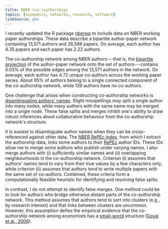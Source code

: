 ```yaml
---
title: NBER (co-)authorships
topics: [economics, networks, research, software]
linkSource: yes
---
```


I recently updated the R package [nberwp](https://github.com/bldavies/nberwp) to include data on NBER working paper authorships.
These data describe a bipartite author-paper network containing 13,571 authors and 26,586 papers.
On average, each author has 4.35 papers and each paper has 2.22 authors.

The co-authorship network among NBER authors---that is, the [bipartite projection](https://en.wikipedia.org/wiki/Bipartite_network_projection) of the author-paper network onto the set of authors---contains 0.03% of the possible edges among the 13,571 authors in the network.
On average, each author has 4.72 unique co-authors across the working paper series.
About 95% of authors belong to a single connected component of the co-authorship network, while 139 authors have no co-authors.

One challenge that arises when constructing co-authorship networks is [disambiguating authors' names](https://en.wikipedia.org/wiki/Author_name_disambiguation).
Slight misspellings may split a single author into many nodes, while many authors with the same name may be merged into a single node.
These false splits and merges inhibit one's ability to draw robust inferences about collaborative behaviour from the co-authorship network's structure.

It is easiest to disambiguate author names when they can be cross-referenced against other data.
The [NBER RePEc index](https://www.nber.org/RePEc/nbr/nberwo/), from which I extract the authorship data, links some authors to their [RePEc](http://repec.org/) author IDs.
These IDs allow me to merge some authors who publish under varying names.
I also merge authors with (i) sufficiently similar names and (ii) overlapping neighbourhoods in the co-authorship network.
Criterion (i) assumes that authors' names tend to vary from their true values by a few characters only, while criterion (ii) assumes that authors tend to write multiple papers with the same set of co-authors.
Combined, these criteria form a computationally feasible heuristic for identifying and resolving false splits.

In contrast, I do not attempt to identify false merges.
One method could be to look for authors who bridge otherwise distant parts of the co-authorship network.
This method assumes that authors tend to sort into clusters (e.g., by research interest) and that links between clusters are uncommon.
However, this assumption defies the empirical evidence that the co-authorship network among economists has a [small-world](https://en.wikipedia.org/wiki/Small-world_network) structure ([Goyal et al., 2006](https://doi.org/10.1086/500990)).

